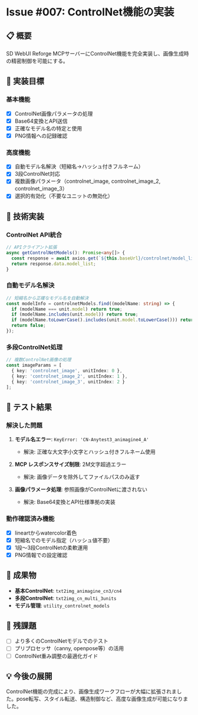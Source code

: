 # Issue #007: ControlNet機能の実装

## 📋 概要

SD WebUI Reforge MCPサーバーにControlNet機能を完全実装し、画像生成時の精密制御を可能にする。

## 🎯 実装目標

### 基本機能
- [x] ControlNet画像パラメータの処理
- [x] Base64変換とAPI送信
- [x] 正確なモデル名の特定と使用
- [x] PNG情報への記録確認

### 高度機能
- [x] 自動モデル名解決（短縮名→ハッシュ付きフルネーム）
- [x] 3段ControlNet対応
- [x] 複数画像パラメータ（controlnet_image, controlnet_image_2, controlnet_image_3）
- [x] 選択的有効化（不要なユニットの無効化）

## 🔧 技術実装

### ControlNet API統合
```typescript
// APIクライアント拡張
async getControlNetModels(): Promise<any[]> {
  const response = await axios.get(`${this.baseUrl}/controlnet/model_list`);
  return response.data.model_list;
}
```

### 自動モデル名解決
```typescript
// 短縮名から正確なモデル名を自動解決
const modelInfo = controlnetModels.find((modelName: string) => {
  if (modelName === unit.model) return true;
  if (modelName.includes(unit.model)) return true;
  if (modelName.toLowerCase().includes(unit.model.toLowerCase())) return true;
  return false;
});
```

### 多段ControlNet処理
```typescript
// 複数ControlNet画像の処理
const imageParams = [
  { key: 'controlnet_image', unitIndex: 0 },
  { key: 'controlnet_image_2', unitIndex: 1 },
  { key: 'controlnet_image_3', unitIndex: 2 }
];
```

## 🧪 テスト結果

### 解決した問題
1. **モデル名エラー**: `KeyError: 'CN-Anytest3_animagine4_A'`
   - 解決: 正確な大文字小文字とハッシュ付きフルネーム使用

2. **MCP レスポンスサイズ制限**: 2M文字超過エラー
   - 解決: 画像データを除外してファイルパスのみ返す

3. **画像パラメータ処理**: 参照画像がControlNetに渡されない
   - 解決: Base64変換とAPI仕様準拠の実装

### 動作確認済み機能
- [x] lineartからwatercolor着色
- [x] 短縮名でのモデル指定（ハッシュ値不要）
- [x] 1段〜3段ControlNetの柔軟運用
- [x] PNG情報での設定確認

## 📸 成果物

- **基本ControlNet**: `txt2img_animagine_cn3/cn4`
- **多段ControlNet**: `txt2img_cn_multi_3units`
- **モデル管理**: `utility_controlnet_models`

## 🔄 残課題

- [ ] より多くのControlNetモデルでのテスト
- [ ] プリプロセッサ（canny, openpose等）の活用
- [ ] ControlNet重み調整の最適化ガイド

## 💡 今後の展開

ControlNet機能の完成により、画像生成ワークフローが大幅に拡張されました。pose転写、スタイル転送、構造制御など、高度な画像生成が可能になりました。